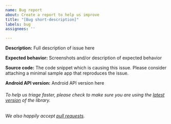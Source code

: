 ```yaml
---
name: Bug report
about: Create a report to help us improve
title: "[Bug short-description]"
labels: bug
assignees: ''

---
```


**Description:** Full description of issue here

**Expected behavior:** Screenshots and/or description of expected behavior

**Source code:** The code snippet which is causing this issue. Please consider attaching a minimal sample app that reproduces the issue.

**Android API version:** Android API version here

###### To help us triage faster, please check to make sure you are using the [latest version](https://github.com/zeoflow/jx/releases) of the library.
###### We also happily accept [pull requests](https://github.com/zeoflow/jx/pulls).
